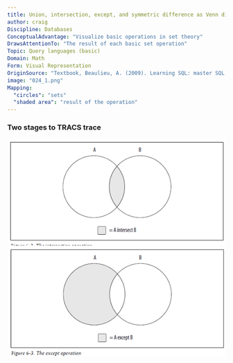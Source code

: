 ```yaml
---
title: Union, intersection, except, and symmetric difference as Venn diagrams
author: craig
Discipline: Databases
ConceptualAdvantage: "Visualize basic operations in set theory"
DrawsAttentionTo: "The result of each basic set operation"
Topic: Query languages (basic)
Domain: Math
Form: Visual Representation
OriginSource: "Textbook, Beaulieu, A. (2009). Learning SQL: master SQL fundamentals. O'Reilly Media."
image: "024_1.png"
Mapping:
  "circles": "sets"
  "shaded area": "result of the operation"
---
```





### Two stages to TRACS trace


<img src="/assets/images/nm/024_2.png" class="ui fluid bordered image">
<img src="/assets/images/nm/024_3.png" class="ui fluid bordered image">
